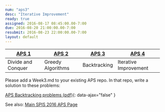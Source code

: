 ```yaml
---
num: "aps3"
desc: "Iterative Improvement"
ready: true
assigned: 2016-08-17 08:45:00.00-7:00
due: 2016-08-20 21:00:00.00-7:00
resubmit: 2016-08-23 22:00:00.00-7:00
layout: default
---
```



| [APS 1](/hwk/aps1/) | [APS 2](/hwk/aps2/) | [APS 3](/hwk/aps3/)   | [APS 4](/hwk/aps4/) | 
|---------------------|---------------------|-----------------------|---------------------|
| Divide and Conquer  | Greedy Algorithms   | Backtracking          |  Iterative Improvement |


Please add a Week3.md to your existing APS repo.   In that repo, write a solution to these problems:

[APS Backtracking problems (pdf)](aps_bt_problems.pdf){: data-ajax="false" }

See also: [Main SPIS 2016 APS Page](https://sites.google.com/a/eng.ucsd.edu/spis/home/AcademicProgram/2016_aps)
